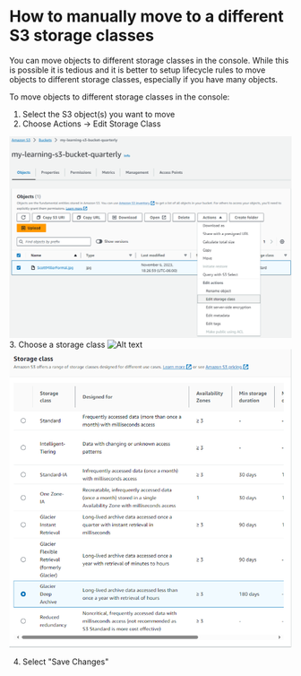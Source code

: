 # How to manually move to a different S3 storage classes

You can move objects to different storage classes in the console.  While this is possible it is tedious and it is better to setup lifecycle rules to move objects to different storage classes, especially if you have many objects.

To move objects to different storage classes in the console:

1. Select the S3 object(s) you want to move
2. Choose Actions -> Edit Storage Class

![Select Action](images/manual-move.png)
3. Choose a storage class
![Alt text](image.png)
![Storage Class options](images/storage-class.png)

4. Select "Save Changes"
